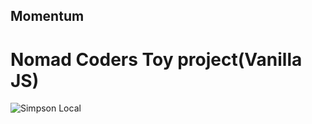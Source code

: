 ## Momentum
# Nomad Coders Toy project(Vanilla JS)

![Simpson Local]("https://github.com/tjdgus3160/Momentum/blob/master/images/%EA%B2%B0%EA%B3%BC.PNG")
